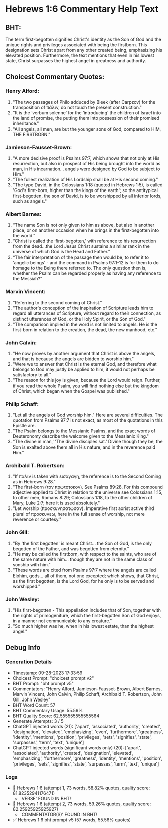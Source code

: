 # Hebrews 1:6 Commentary Help Text

## BHT:
The term first-begotten signifies Christ's identity as the Son of God and the unique rights and privileges associated with being the firstborn. This designation sets Christ apart from any other created being, emphasizing his elevated position. Furthermore, the text mentions that even in his lowest state, Christ surpasses the highest angel in greatness and authority.

## Choicest Commentary Quotes:
### Henry Alford:
1. "The two passages of Philo adduced by Bleek (after Carpzov) for the transposition of πάλιν, do not touch the present construction." 
2. "It is the ‘verbum solenne’ for the ‘introducing’ the children of Israel into the land of promise, the putting them into possession of their promised inheritance."
3. "All angels, all men, are but the younger sons of God, compared to HIM, THE FIRSTBORN."

### Jamieson-Fausset-Brown:
1. "A more decisive proof is Psalms 97:7, which shows that not only at His resurrection, but also in prospect of His being brought into the world as man, in His incarnation... angels were designed by God to be subject to Him."
2. "The fullest realization of His Lordship shall be at His second coming."
3. "The type David, in the Colossians 1:18 (quoted in Hebrews 1:5), is called 'God's first-born, higher than the kings of the earth'; so the antitypical first-begotten, the son of David, is to be worshipped by all inferior lords, such as angels."

### Albert Barnes:
1. “The name Son is not only given to him as above, but also in another place, or on another occasion when he brings in the first-begotten into the world.”
2. “Christ is called the ‘first-begotten,’ with reference to his resurrection from the dead...the Lord Jesus Christ sustains a similar rank in the universe of which God is the Head and Father.”
3. “The fair interpretation of the passage then would be, to refer it to ‘angelic beings’ - and the command in Psalms 97:1-12 is for them to do homage to the Being there referred to. The only question then is, whether the Psalm can be regarded properly as having any reference to the Messiah?”

### Marvin Vincent:
1. "Referring to the second coming of Christ."
2. "The author's conception of the inspiration of Scripture leads him to regard all utterances of Scripture, without regard to their connection, as distinct utterances of God, or the Holy Spirit, or the Son of God."
3. "The comparison implied in the word is not limited to angels. He is the first-born in relation to the creation, the dead, the new manhood, etc."

### John Calvin:
1. "He now proves by another argument that Christ is above the angels, and that is because the angels are bidden to worship him."
2. "Were we to answer that Christ is the eternal God, and therefore what belongs to God may justly be applied to him, it would not perhaps be satisfactory to all."
3. "The reason for this joy is given, because the Lord would reign. Further, if you read the whole Psalm, you will find nothing else but the kingdom of Christ, which began when the Gospel was published."

### Philip Schaff:
1. "Let all the angels of God worship him." Here are several difficulties. The quotation from Psalms 97:7 is not exact, as most of the quotations in this Epistle are.
2. "The Psalm belongs to the Messianic Psalms, and the exact words of Deuteronomy describe the welcome given to the Messianic King."
3. "The divine in man,' 'The divine disciples sat.' Divine though they be, the Son is exalted above them all in His nature, and in the reverence paid Him."

### Archibald T. Robertson:
1. "If παλιν is taken with εισαγαγη, the reference is to the Second Coming as in Hebrews 9:28."
2. "The first-born (τον πρωτοτοκον). See Psalms 89:28. For this compound adjective applied to Christ in relation to the universe see Colossians 1:15, to other men, Romans 8:29; Colossians 1:18, to the other children of Mary, Luke 2:7; here it is used absolutely."
3. "Let worship (προσκυνησατωσαν). Imperative first aorist active third plural of προσκυνεω, here in the full sense of worship, not mere reverence or courtesy."

### John Gill:
1. "By 'the first begotten' is meant Christ… the Son of God, is the only begotten of the Father, and was begotten from eternity."
2. "He may be called the firstborn, with respect to the saints, who are of the same nature with him… though they are not in the same class of sonship with him."
3. "These words are cited from Psalms 97:7 where the angels are called Elohim, gods… all of them, not one excepted; which shows, that Christ, as the first begotten, is the Lord God, for he only is to be served and worshipped."

### John Wesley:
1. "His first-begotten - This appellation includes that of Son, together with the rights of primogeniture, which the first-begotten Son of God enjoys, in a manner not communicable to any creature."
2. "So much higher was he, when in his lowest estate, than the highest angel."


## Debug Info
### Generation Details
- Timestamp: 09-28-2023 17:33:59
- Choicest Prompt: "choicest prompt v2"
- BHT Prompt: "bht prompt v5"
- Commentators: "Henry Alford, Jamieson-Fausset-Brown, Albert Barnes, Marvin Vincent, John Calvin, Philip Schaff, Archibald T. Robertson, John Gill, John Wesley"
- BHT Word Count: 57
- BHT Commentary Usage: 55.56%
- BHT Quality Score: 62.555555555555564
- Generate Attempts: 3 / 5
- ChatGPT injected words (21):
	['apart', 'associated', 'authority', 'created', 'designation', 'elevated', 'emphasizing', 'even', 'furthermore', 'greatness', 'identity', 'mentions', 'position', 'privileges', 'sets', 'signifies', 'state', 'surpasses', 'term', 'text', 'unique']
- ChatGPT injected words (significant words only) (20):
	['apart', 'associated', 'authority', 'created', 'designation', 'elevated', 'emphasizing', 'furthermore', 'greatness', 'identity', 'mentions', 'position', 'privileges', 'sets', 'signifies', 'state', 'surpasses', 'term', 'text', 'unique']

### Logs
- 🔄 Hebrews 1:6 (attempt 1, 73 words, 58.82% quotes, quality score: 81.82352941176471) 
	- 'VERSE' FOUND IN BHT!
- 🔄 Hebrews 1:6 (attempt 2, 73 words, 59.26% quotes, quality score: 82.25925925925927) 
	- 'COMMENTATOR(S)' FOUND IN BHT!
- ✅ Hebrews 1:6 bht prompt v5 (57 words, 55.56% quotes)